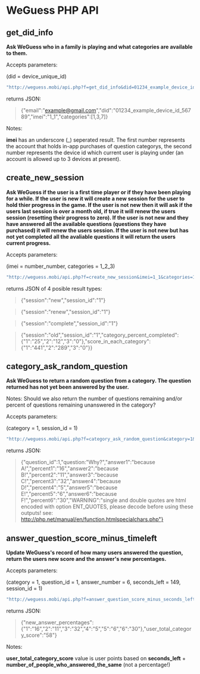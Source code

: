 WeGuess PHP API
===============


get_did_info
------------

**Ask WeGuess who in a family is playing and what categories are available to them.**


Accepts parameters:


(did = device_unique_id)


```javascript
"http://weguess.mobi/api.php?f=get_did_info&did=01234_example_device_id_56789"
```

returns JSON:

> {"email":"example@gmail.com","did":"01234_example_device_id_56789","imei":"1_1","categories":[1,3,7]}

Notes: 

**imei** has an underscore (_) seperated result. The first number represents the account that holds in-app purchases of question categorys, the second number represents the device id which current user is playing under (an account is allowed up to 3 devices at present).






create_new_session
------------------

**Ask WeGuess if the user is a first time player or if they have been playing for a while. If the user is new it will create a new session for the user to hold thier progress in the game. If the user is not new then it will ask if the users last session is over a month old, if true it will renew the users session (resetting their progress to zero). If the user is not new and they have answered all the available questions (questions they have purchased) it will renew the users session. If the user is not new but has not yet completed all the avaliable questions it will return the users current progress.**


Accepts parameters:


(imei = number_number, categories = 1_2_3)


```javascript
"http://weguess.mobi/api.php?f=create_new_session&imei=1_1&categories=1_2_3"
```

returns JSON of 4 posible result types:

> {"session":"new","session_id":"1"}

> {"session":"renew","session_id":"1"}

> {"session":"complete","session_id":"1"}

> {"session":"old","session_id":"1","category_percent_completed":{"1":"25","2":"12","3":"0"},"score_in_each_category":{"1":"441","2":"289","3":"0"}}





category_ask_random_question
----------------------------

**Ask WeGuess to return a random question from a category. The question returned has not yet been answered by the user.**

Notes: Should we also return the number of questions remaining and/or percent of questions remaining unanswered in the category?


Accepts parameters:


(category = 1, session_id = 1)


```javascript
"http://weguess.mobi/api.php?f=category_ask_random_question&category=1&session_id=1"
```

returns JSON:


> {"question_id":1,"question:"Why?","answer1":"because A!","percent1":"16","answer2":"because B!","percent2":"11","answer3":"because C!","percent3":"32","answer4":"because D!","percent4":"5","answer5":"because E!","percent5":"6","answer6":"because F!","percent6":"30","WARNING":"single and double quotes are html encoded with option ENT_QUOTES, please decode before using these outputs! see: http://php.net/manual/en/function.htmlspecialchars.php"}




answer_question_score_minus_timeleft
------------------------------------


**Update WeGuess's record of how many users answered the question, return the users new score and the answer's new percentages.**


Accepts parameters:

(category = 1, question_id = 1, answer_number = 6, seconds_left = 149, session_id = 1)


```javascript
"http://weguess.mobi/api.php?f=answer_question_score_minus_seconds_left&category=1&question_id=1&answer_number=6&seconds_left=149&session_id=1"
```

returns JSON:

> {"new_answer_percentages":{"1":"16","2":"11","3":"32","4":"5","5":"6","6":"30"},"user_total_category_score":"58"}


Notes:

**user_total_category_score** value is user points based on **seconds_left** + **number_of_people_who_answered_the_same** (not a percentage!)
